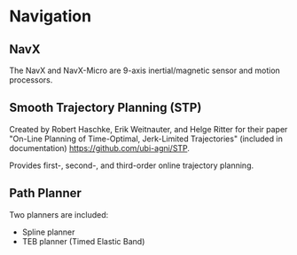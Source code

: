 # Navigation

## NavX

The NavX and NavX-Micro are 9-axis inertial/magnetic sensor and motion processors.

## Smooth Trajectory Planning (STP)

Created by Robert Haschke, Erik Weitnauter, and Helge Ritter for their paper "On-Line Planning of Time-Optimal, Jerk-Limited Trajectories" (included in documentation) https://github.com/ubi-agni/STP.

Provides first-, second-, and third-order online trajectory planning.

## Path Planner

Two planners are included:
 - Spline planner
 - TEB planner (Timed Elastic Band)
